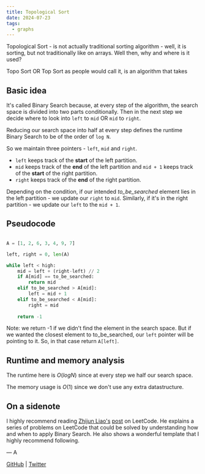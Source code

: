 ```yaml
---
title: Topological Sort
date: 2024-07-23
tags:
  - graphs
---
```



Topological Sort - is not actually traditional sorting algorithm - well, it is sorting, but not traditionally like on arrays. Well then, why and where is it used?

Topo Sort OR Top Sort as people would call it, is an algorithm that takes 

## Basic idea

It's called Binary Search because, at every step of the algorithm, the search space is divided into two parts conditionally. Then in the next step we decide where to look into `left` to `mid` OR `mid` to `right`.

Reducing our search space into half at every step defines the runtime Binary Search to be of the order of `log N`.

So we maintain three pointers - `left`, `mid` and `right`. 

- `left` keeps track of the **start** of the left partition.
- `mid` keeps track of the **end** of the left partition and `mid + 1` keeps track of the **start** of the right partition.
- `right` keeps track of the **end** of the right partition.

Depending on the condition, if our intended _to_be_searched_ element lies in the left partition - we update our `right` to `mid`. Similarly, if it's in the right partition - we update our `left` to the `mid + 1`.


## Pseudocode

```python

A = [1, 2, 6, 3, 4, 9, 7]

left, right = 0, len(A)

while left < high:
    mid = left + (right-left) // 2
    if A[mid] == to_be_searched:
        return mid
    elif to_be_searched > A[mid]:
        left = mid + 1
    elif to_be_searched < A[mid]:
        right = mid
    
    return -1

```

Note: we return -1 if we didn't find the element in the search space. But if we wanted the closest element to to_be_searched, our `left` pointer will be pointing to it. So, in that case return `A[left]`.


## Runtime and memory analysis

The runtime here is $O(log N)$ since at every step we half our search space.

The memory usage is $O(1)$ since we don't use any extra datastructure.

## On a sidenote

I highly recommend reading [Zhijun Liao's](https://leetcode.com/u/zhijun_liao/) [post](https://leetcode.com/problems/minimum-number-of-days-to-make-m-bouquets/solutions/769703/python-clear-explanation-powerful-ultimate-binary-search-template-solved-many-problems/) on LeetCode.
He explains a series of problems on LeetCode that could be solved by understanding how and when to apply Binary Search. He also shows a wonderful template that I highly recommend following.


— A

[GitHub](https://github.com/AtharvaKamble) | [Twitter](https://twitter.com/AtharvaKamble07)

